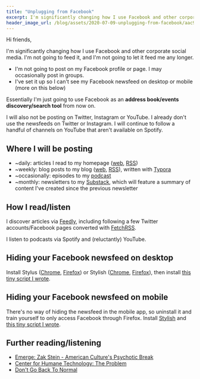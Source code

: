 ```yaml
---
title: "Unplugging from Facebook"
excerpt: I'm significantly changing how I use Facebook and other corporate social media
header_image_url: /blog/assets/2020-07-09-unplugging-from-facebook/aac97bc5.jpeg
---
```


Hi friends,

I'm significantly changing how I use Facebook and other corporate social media. I'm not going to feed it, and I'm not going to let it feed me any longer.

* I'm not going to post on my Facebook profile or page. I may occasionally post in groups.
* I've set it up so I can't see my Facebook newsfeed on desktop or mobile (more on this below)

Essentially I'm just going to use Facebook as an **address book/events discovery/search tool** from now on.

I will also not be posting on Twitter, Instagram or YouTube. I already don't use the newsfeeds on Twitter or Instagram. I will continue to follow a handful of channels on YouTube that aren't available on Spotify.

## Where I will be posting

* ~daily: articles I read to my homepage ([web](https://stephenreid.net/), [RSS](https://stephenreid.net/feed.rss))
* ~weekly: blog posts to my blog ([web](https://stephenreid.net/blog), [RSS](https://stephenreid.net/blog/feed)), written with [Typora](https://typora.io/)
* ~occasionally: episodes to my [podcast](https://stephenreid.net/podcast)
* ~monthly: newsletters to my [Substack](https://stephenreid.substack.com/), which will feature a summary of content I've created since the previous newsletter

## How I read/listen

I discover articles via [Feedly](https://feedly.com/), including following a few Twitter accounts/Facebook pages converted with [FetchRSS](http://fetchrss.com/).

I listen to podcasts via Spotify and (reluctantly) YouTube.

## Hiding your Facebook newsfeed on desktop

Install Stylus ([Chrome](https://chrome.google.com/webstore/detail/stylus/clngdbkpkpeebahjckkjfobafhncgmne?hl=en), [Firefox](https://addons.mozilla.org/en-GB/firefox/addon/styl-us/)) or Stylish ([Chrome](https://chrome.google.com/webstore/detail/stylish-custom-themes-for/fjnbnpbmkenffdnngjfgmeleoegfcffe?hl=en), [Firefox](https://addons.mozilla.org/en-GB/firefox/addon/stylish/)), then install [this tiny script I wrote](https://userstyles.org/styles/186176/facebook-desktop-by-stephen-reid).

## Hiding your Facebook newsfeed on mobile

There's no way of hiding the newsfeed in the mobile app, so uninstall it and train yourself to only access Facebook through Firefox. Install [Stylish](https://addons.mozilla.org/en-GB/firefox/addon/stylish/) and [this tiny script I wrote](https://userstyles.org/styles/186175/facebook-mobile-by-stephen-reid).

## Further reading/listening

* [Emerge: Zak Stein - American Culture's Psychotic Break](https://open.spotify.com/episode/6AMD8pCZzgsdoRvLxlqPJa)
* [Center for Humane Technology: The Problem](https://humanetech.com/problem/)
* [Don't Go Back To Normal](http://dontgobacktonormal.uk/)
